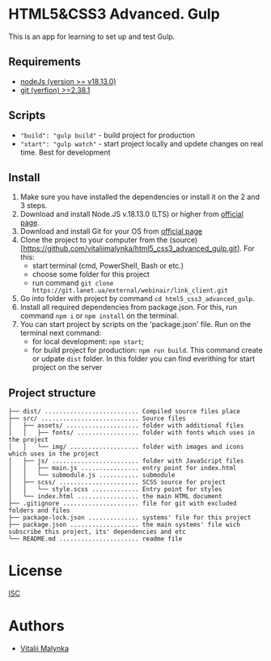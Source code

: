 # HTML5&CSS3 Advanced. Gulp

This is an app for learning to set up and test Gulp.

## Requirements

- [nodeJs (version >= v18.13.0)](https://nodejs.org/uk/)
- [git (verfion) >=2.38.1](https://git-scm.com/downloads)

## Scripts

- `"build": "gulp build"` - build project for production
- `"start": "gulp watch"` - start project locally and updete changes on real time. Best for development

## Install

1. Make sure you have installed the dependencies or install it on the 2 and 3 steps.
2. Download and install Node.JS v.18.13.0 (LTS) or higher from [official page](https://nodejs.org/en/download/releases/).
3. Download and install Git for your OS from [official page](https://git-scm.com/downloads)
4. Clone the project to your computer from the (source)[https://github.com/vitaliimalynka/html5_css3_advanced_gulp.git]. For this: 
    - start terminal (cmd, PowerShell, Bash or etc.)
    - choose some folder for this project
    - run command `git clone https://git.lanet.ua/external/webinair/link_client.git`
5. Go into folder with project by command `cd html5_css3_advanced_gulp`.
6. Install all required dependencies from package.json. For this, run command `npm i` or `npm install` on the terminal.
6. You can start project by scripts on the 'package.json' file. Run on the terminal next command:
    - for local development: `npm start`;
    - for build project for production: `npm run build`. This command create or udpate `dist` folder. In this folder you can find everithing for start project on the server

## Project structure
```
├── dist/ .......................... Compiled source files place  
├── src/ ........................... Source files  
│   ├── assets/ .................... folder with additional files  
│   │   ├── fonts/ ................. folder with fonts which uses in the project  
│   │   └── img/ ................... folder with images and icons which uses in the project  
│   ├── js/ ........................ folder with JavaScript files  
│   │   ├── main.js ................ entry point for index.html  
│   │   └── submodule.js ........... submodule  
│   ├── scss/ ...................... SCSS source for project   
│   │   └── style.scss ............. Entry point for styles  
│   └── index.html ................. the main HTML document  
├── .gitignore ..................... file for git with excluded folders and files   
├── package-lock.json .............. systems' file for this project  
├── package.json ................... the main systems' file wich subscribe this project, its' dependencies and etc  
└── README.md ...................... readme file  
```
# License
 [ISC](/LICENSE)

# Authors

- [Vitalii Malynka](https://github.com/vitaliimalynka)